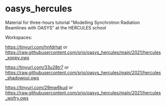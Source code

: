 # oasys_hercules
Material for three-hours tutorial "Modelling Synchrotron Radiation Beamlines with OASYS" at the HERCULES school

Workspaces:

https://tinyurl.com/hnfdrhat
or 
https://raw.githubusercontent.com/srio/oasys_hercules/main/2021/hercules_xoppy.ows

https://tinyurl.com/33u28tr7
or
https://raw.githubusercontent.com/srio/oasys_hercules/main/2021/hercules_shadowoui.ows


https://tinyurl.com/29mw6kud
or 
https://raw.githubusercontent.com/srio/oasys_hercules/main/2021/hercules_wofry.ows
